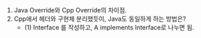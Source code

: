 1. Java Override와 Cpp Override의 차이점.
2. Cpp에서 헤더와 구현체 분리했듯이, Java도 동일하게 하는 방법은?
    - (1) Interface 를 작성하고, A implements Interface로 나누면 됨. 